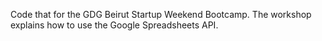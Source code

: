 Code that for the GDG Beirut Startup Weekend Bootcamp. The workshop explains how to use the Google Spreadsheets API.

